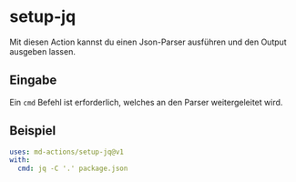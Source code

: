 # setup-jq
Mit diesen Action kannst du einen Json-Parser ausführen und den Output ausgeben lassen.

## Eingabe
Ein `cmd` Befehl ist erforderlich, welches an den Parser weitergeleitet wird.

## Beispiel
```yaml
uses: md-actions/setup-jq@v1
with:
  cmd: jq -C '.' package.json
```